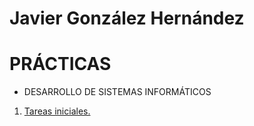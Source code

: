 # Javier González Hernández

# PRÁCTICAS


* DESARROLLO DE SISTEMAS INFORMÁTICOS


1. [Tareas iniciales.](https://github.com/berkanrhdz/tareas-iniciales-berkan-javier)
